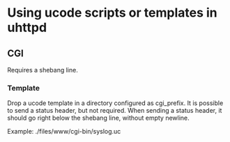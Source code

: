 # Using ucode scripts or templates in uhttpd

## CGI

Requires a shebang line.

### Template

Drop a ucode template in a directory configured as cgi_prefix. It is possible
to send a status header, but not required. When sending a status header, it
should go right below the shebang line, without empty newline.

Example: ./files/www/cgi-bin/syslog.uc
